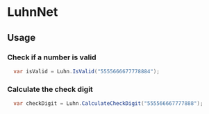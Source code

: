 # LuhnNet

## Usage
### Check if a number is valid
```c#
  var isValid = Luhn.IsValid("5555666677778884");
```

### Calculate the check digit
```c#
  var checkDigit = Luhn.CalculateCheckDigit("555566667777888");
```
